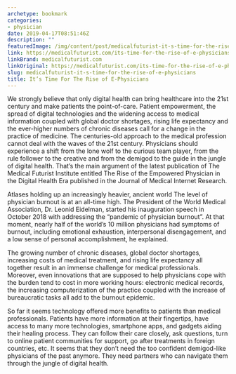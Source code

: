 ```yaml
---
archetype: bookmark
categories:
- physician
date: 2019-04-17T08:51:46Z
description: ""
featuredImage: /img/content/post/medicalfuturist-it-s-time-for-the-rise-of-e-physicians.png
link: https://medicalfuturist.com/its-time-for-the-rise-of-e-physicians
linkBrand: medicalfuturist.com
linkOriginal: https://medicalfuturist.com/its-time-for-the-rise-of-e-physicians
slug: medicalfuturist-it-s-time-for-the-rise-of-e-physicians
title: It’s Time For The Rise of E-Physicians
---
```

We strongly believe that only digital health can bring healthcare into the 21st century and make patients the point-of-care. Patient empowerment, the spread of digital technologies and the widening access to medical information coupled with global doctor shortages, rising life expectancy and the ever-higher numbers of chronic diseases call for a change in the practice of medicine. The centuries-old approach to the medical profession cannot deal with the waves of the 21st century. Physicians should experience a shift from the lone wolf to the curious team player, from the rule follower to the creative and from the demigod to the guide in the jungle of digital health. That’s the main argument of the latest publication of The Medical Futurist Institute entitled The Rise of the Empowered Physician in the Digital Health Era published in the Journal of Medical Internet Research.

Atlases holding up an increasingly heavier, ancient world
The level of physician burnout is at an all-time high. The President of the World Medical Association, Dr. Leonid Eidelman, started his inauguration speech in October 2018 with addressing the “pandemic of physician burnout”. At that moment, nearly half of the world’s 10 million physicians had symptoms of burnout, including emotional exhaustion, interpersonal disengagement, and a low sense of personal accomplishment, he explained.

The growing number of chronic diseases, global doctor shortages, increasing costs of medical treatment, and rising life expectancy all together result in an immense challenge for medical professionals. Moreover, even innovations that are supposed to help physicians cope with the burden tend to cost in more working hours: electronic medical records, the increasing computerization of the practice coupled with the increase of bureaucratic tasks all add to the burnout epidemic.

So far it seems technology offered more benefits to patients than medical professionals. Patients have more information at their fingertips, have access to many more technologies, smartphone apps, and gadgets aiding their healing process. They can follow their care closely, ask questions, turn to online patient communities for support, go after treatments in foreign countries, etc. It seems that they don’t need the too confident demigod-like physicians of the past anymore. They need partners who can navigate them through the jungle of digital health.

